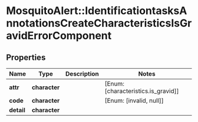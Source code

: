 # MosquitoAlert::IdentificationtasksAnnotationsCreateCharacteristicsIsGravidErrorComponent


## Properties
Name | Type | Description | Notes
------------ | ------------- | ------------- | -------------
**attr** | **character** |  | [Enum: [characteristics.is_gravid]] 
**code** | **character** |  | [Enum: [invalid, null]] 
**detail** | **character** |  | 


